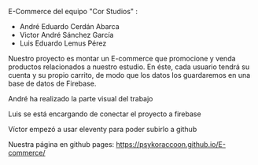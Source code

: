 E-Commerce del equipo "Cor Studios" :

- André Eduardo Cerdán Abarca
- Victor André Sánchez García  
- Luis Eduardo Lemus Pérez 

Nuestro proyecto es montar un E-commerce que promocione y venda productos relacionados a nuestro estudio. En éste, cada usuario tendrá su cuenta y su propio carrito, de modo que los datos los guardaremos en una base de datos de Firebase.

André ha realizado la parte visual del trabajo 

Luis se está encargando de conectar el proyecto a firebase

Víctor empezó a usar eleventy para poder subirlo a github 

Nuestra página en github pages: https://psykoraccoon.github.io/E-commerce/
